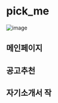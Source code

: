 # pick_me
![image](https://github.com/user-attachments/assets/2b4a69a2-79bc-4fb5-b1c6-e4d641197728)

## 메인페이지

## 공고추천

## 자기소개서 작
